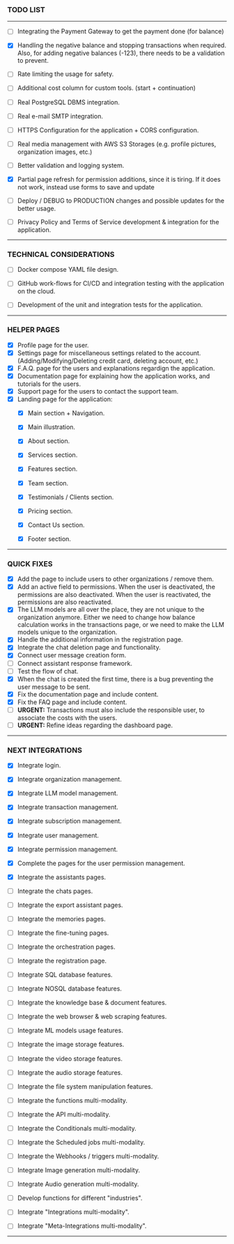 
### TODO LIST

---

- [ ] Integrating the Payment Gateway to get the payment done (for balance)
- [X] Handling the negative balance and stopping transactions when required. Also, for adding negative balances (-123), there needs to be a validation to prevent.
- [ ] Rate limiting the usage for safety.
- [ ] Additional cost column for custom tools. (start + continuation)
- [ ] Real PostgreSQL DBMS integration.
- [ ] Real e-mail SMTP integration.
- [ ] HTTPS Configuration for the application + CORS configuration.
- [ ] Real media management with AWS S3 Storages (e.g. profile pictures, organization images, etc.)
- [ ] Better validation and logging system.
- [X] Partial page refresh for permission additions, since it is tiring. If it does not work, instead use forms to save and update
- [ ] Deploy / DEBUG to PRODUCTION changes and possible updates for the better usage.
- [ ] Privacy Policy and Terms of Service development & integration for the application.


---

### TECHNICAL CONSIDERATIONS

- [ ] Docker compose YAML file design.
- [ ] GitHub work-flows for CI/CD and integration testing with the application on the cloud.
- [ ] Development of the unit and integration tests for the application.


---


### HELPER PAGES

- [X] Profile page for the user.
- [X] Settings page for miscellaneous settings related to the account. (Adding/Modifying/Deleting credit card, deleting account, etc.)
- [X] F.A.Q. page for the users and explanations regardign the application.
- [X] Documentation page for explaining how the application works, and tutorials for the users.
- [X] Support page for the users to contact the support team.
- [X] Landing page for the application:
  - [X] Main section + Navigation.
  - [X] Main illustration.
  - [X] About section.
  - [X] Services section.
  - [X] Features section.
  - [X] Team section.
  - [X] Testimonials / Clients section.
  - [X] Pricing section.
  - [X] Contact Us section.
  - [X] Footer section.


---


### QUICK FIXES

- [X] Add the page to include users to other organizations / remove them.
- [X] Add an active field to permissions. When the user is deactivated, the permissions are also deactivated. When the user is reactivated, the permissions are also reactivated.
- [X] The LLM models are all over the place, they are not unique to the organization anymore. Either we need to change how balance calculation works in the transactions page, or we need to make the LLM models unique to the organization.
- [X] Handle the additional information in the registration page.
- [X] Integrate the chat deletion page and functionality.
- [X] Connect user message creation form.
- [ ] Connect assistant response framework.
- [ ] Test the flow of chat.
- [X] When the chat is created the first time, there is a bug preventing the user message to be sent.
- [X] Fix the documentation page and include content.
- [X] Fix the FAQ page and include content.
- [ ] **URGENT:** Transactions must also include the responsible user, to associate the costs with the users.
- [ ] **URGENT:** Refine ideas regarding the dashboard page.
---


### NEXT INTEGRATIONS

- [X] Integrate login.
- [X] Integrate organization management.
- [X] Integrate LLM model management.
- [X] Integrate transaction management.
- [X] Integrate subscription management.
- [X] Integrate user management.
- [X] Integrate permission management.
- [X] Complete the pages for the user permission management.
- [X] Integrate the assistants pages.
- [ ] Integrate the chats pages.
- [ ] Integrate the export assistant pages.
- [ ] Integrate the memories pages.
- [ ] Integrate the fine-tuning pages.
- [ ] Integrate the orchestration pages.
- [ ] Integrate the registration page.
- [ ] Integrate SQL database features.
- [ ] Integrate NOSQL database features.
- [ ] Integrate the knowledge base & document features.
- [ ] Integrate the web browser & web scraping features.
- [ ] Integrate ML models usage features.
- [ ] Integrate the image storage features.
- [ ] Integrate the video storage features.
- [ ] Integrate the audio storage features.
- [ ] Integrate the file system manipulation features.
- [ ] Integrate the functions multi-modality.
- [ ] Integrate the API multi-modality.
- [ ] Integrate the Conditionals multi-modality.
- [ ] Integrate the Scheduled jobs multi-modality.
- [ ] Integrate the Webhooks / triggers multi-modality.
- [ ] Integrate Image generation multi-modality.
- [ ] Integrate Audio generation multi-modality.
- [ ] Develop functions for different "industries".
- [ ] Integrate "Integrations multi-modality".
- [ ] Integrate "Meta-Integrations multi-modality".


---
